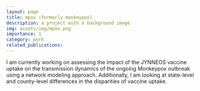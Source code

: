 ```yaml
---
layout: page
title: mpox (formerly monkeypox)
description: a project with a background image
img: assets/img/mpox.png
importance: 1
category: work
related_publications:
---
```


I am currently working on assessing the impact of the JYNNEOS vaccine uptake on the transmission dynamics of the ongoing Monkeypox outbreak using a network modeling approach. Additionally, I am looking at state-level and county-level differences in the disparities of vaccine uptake.

